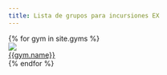 ```yaml
---
title: Lista de grupos para incursiones EX
---
```


<div class="container-fluid">
  <div class="row">
		{% for gym in site.gyms %}
    <div class="col-6 col-sm-6 col-md-4 col-lg-3">
      <a href="{{gym.group}}">
        <img src="{{gym.image}}" class="rounded-circle mx-auto d-block">
        <div class="text-center">
          {{gym.name}}
        </div>
      </a>
    </div>
    {% endfor %}
  </div>
</div>
